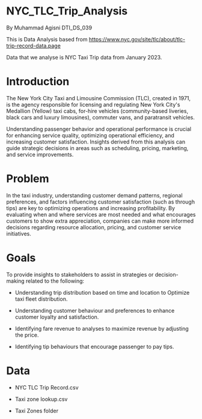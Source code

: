# NYC_TLC_Trip_Analysis

By Muhammad Agisni
DTI_DS_039

This is Data Analysis based from https://www.nyc.gov/site/tlc/about/tlc-trip-record-data.page

Data that we analyse is NYC Taxi Trip data from January 2023.

# Introduction

The New York City Taxi and Limousine Commission (TLC), created in 1971, is the agency responsible for licensing and regulating New York City's Medallion (Yellow) taxi cabs, for-hire vehicles (community-based liveries, black cars and luxury limousines), commuter vans, and paratransit vehicles.

Understanding passenger behavior and operational performance is crucial for enhancing service quality, optimizing operational efficiency, and increasing customer satisfaction. Insights derived from this analysis can guide strategic decisions in areas such as scheduling, pricing, marketing, and service improvements.

# Problem

In the taxi industry, understanding customer demand patterns, regional preferences, and factors influencing customer satisfaction (such as through tips) are key to optimizing operations and increasing profitability. By evaluating when and where services are most needed and what encourages customers to show extra appreciation, companies can make more informed decisions regarding resource allocation, pricing, and customer service initiatives.

# Goals

To provide insights to stakeholders to assist in strategies or decision-making related to the following:

- Understanding trip distribution based on time and location to Optimize taxi fleet distribution.

- Understanding customer behaviour and preferences to enhance customer loyalty and satisfaction.

- Identifying fare revenue to analyses to maximize revenue by adjusting the price.

- Identifying tip behaviours that encourage passenger to pay tips.

# Data

- NYC TLC Trip Record.csv

- Taxi zone lookup.csv

- Taxi Zones folder
